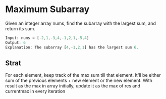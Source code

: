 # Maximum Subarray

Given an integer array nums, find the
subarray
with the largest sum, and return its sum.

```javascript
Input: nums = [-2,1,-3,4,-1,2,1,-5,4]
Output: 6
Explanation: The subarray [4,-1,2,1] has the largest sum 6.
```

## Strat

For each element, keep track of the max sum till that element. It'll be either sum of the previous elements + new element or the new element. With result as the max in array initially, update it as the max of res and currentmax in every iteration